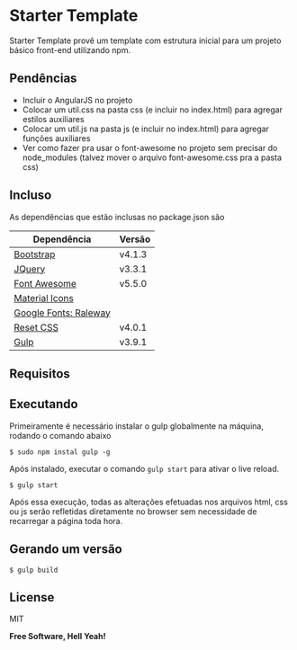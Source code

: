 # Starter Template

Starter Template provê um template com estrutura inicial para um projeto básico front-end utilizando npm.

## Pendências

- Incluir o AngularJS no projeto
- Colocar um util.css na pasta css (e incluir no index.html) para agregar estilos auxiliares
- Colocar um util.js na pasta js (e incluir no index.html) para agregar funções auxiliares 
- Ver como fazer pra usar o font-awesome no projeto sem precisar do node_modules (talvez mover o arquivo font-awesome.css pra a pasta css)

## Incluso

As dependências que estão inclusas no package.json são

| Dependência                                  | Versão |
| -------------------------------------------- | ------ |
| [Bootstrap][bootstrap]                       | v4.1.3 |
| [JQuery][jquery]                             | v3.3.1 |
| [Font Awesome][fontawesome]                  | v5.5.0 |
| [Material Icons][materialicons]              |
| [Google Fonts: Raleway][googlefonts_raleway] |
| [Reset CSS][resetcss]                        | v4.0.1 |
| [Gulp][gulp]                                 | v3.9.1 |

## Requisitos

## Executando

Primeiramente é necessário instalar o gulp globalmente na máquina, rodando o comando abaixo

```
$ sudo npm instal gulp -g
```

Após instalado, executar o comando `gulp start` para ativar o live reload.

```
$ gulp start
```

Após essa execução, todas as alterações efetuadas nos arquivos html, css ou js serão refletidas diretamente no browser sem necessidade de recarregar a página toda hora.

## Gerando um versão

```
$ gulp build
```

## License

MIT

**Free Software, Hell Yeah!**

[bootstrap]: https://getbootstrap.com/
[jquery]: https://jquery.com/
[fontawesome]: https://fontawesome.com/
[materialicons]: https://material.io/tools/icons/?style=baseline
[googlefonts_raleway]: https://fonts.google.com/specimen/Raleway?selection.family=Raleway
[resetcss]: http://meyerweb.com/eric/tools/css/reset/
[gulp]: https://gulpjs.com/
